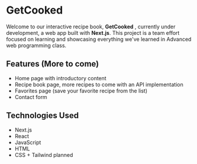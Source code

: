 # GetCooked

Welcome to our interactive recipe book, **GetCooked** , currently under development, a web app built with **Next.js**. This project is a team effort focused on learning and showcasing everything we've learned in Advanced web programming class.

## Features (More to come)

- Home page with introductory content
- Recipe book page, more recipes to come with an API implementation
- Favorites page (save your favorite recipe from the list)
- Contact form

## Technologies Used

- Next.js
- React
- JavaScript
- HTML
- CSS + Tailwind planned
